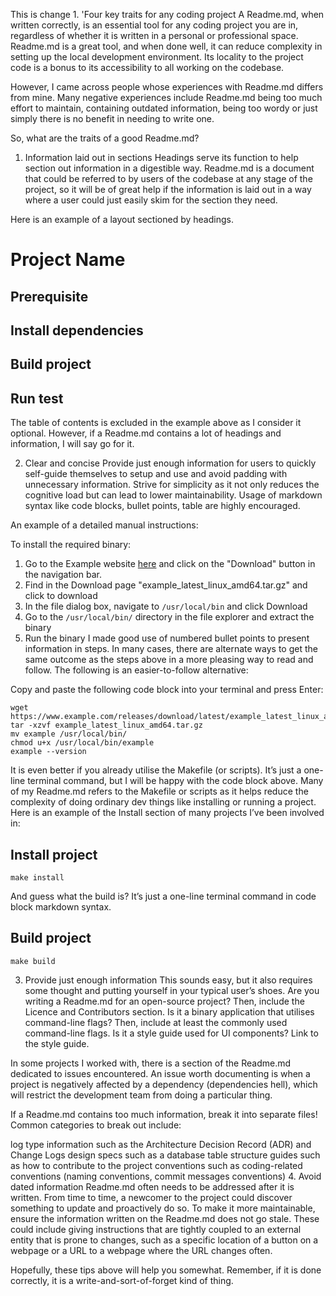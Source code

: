 This is change 1.
'Four key traits for any coding project
A Readme.md, when written correctly, is an essential tool for any coding project you are in, regardless of whether it is written in a personal or professional space. Readme.md is a great tool, and when done well, it can reduce complexity in setting up the local development environment. Its locality to the project code is a bonus to its accessibility to all working on the codebase.

However, I came across people whose experiences with Readme.md differs from mine. Many negative experiences include Readme.md being too much effort to maintain, containing outdated information, being too wordy or just simply there is no benefit in needing to write one.

So, what are the traits of a good Readme.md?

1. Information laid out in sections
Headings serve its function to help section out information in a digestible way. Readme.md is a document that could be referred to by users of the codebase at any stage of the project, so it will be of great help if the information is laid out in a way where a user could just easily skim for the section they need.

Here is an example of a layout sectioned by headings.

# Project Name
## Prerequisite
## Install dependencies
## Build project
## Run test
The table of contents is excluded in the example above as I consider it optional. However, if a Readme.md contains a lot of headings and information, I will say go for it.

2. Clear and concise
Provide just enough information for users to quickly self-guide themselves to setup and use and avoid padding with unnecessary information. Strive for simplicity as it not only reduces the cognitive load but can lead to lower maintainability. Usage of markdown syntax like code blocks, bullet points, table are highly encouraged.

An example of a detailed manual instructions:

To install the required binary:

1. Go to the Example website [here](https://example.com/) and click on the "Download" button in the navigation bar.
2. Find in the Download page "example_latest_linux_amd64.tar.gz" and click to download
3. In the file dialog box, navigate to `/usr/local/bin` and click Download
4. Go to the `/usr/local/bin/` directory in the file explorer and extract the binary
5. Run the binary
I made good use of numbered bullet points to present information in steps. In many cases, there are alternate ways to get the same outcome as the steps above in a more pleasing way to read and follow. The following is an easier-to-follow alternative:

Copy and paste the following code block into your terminal and press Enter:

```shell
wget https://www.example.com/releases/download/latest/example_latest_linux_amd64.tar.gz
tar -xzvf example_latest_linux_amd64.tar.gz
mv example /usr/local/bin/
chmod u+x /usr/local/bin/example
example --version
```
It is even better if you already utilise the Makefile (or scripts). It’s just a one-line terminal command, but I will be happy with the code block above. Many of my Readme.md refers to the Makefile or scripts as it helps reduce the complexity of doing ordinary dev things like installing or running a project. Here is an example of the Install section of many projects I’ve been involved in:

## Install project

```shell
make install
```
And guess what the build is? It’s just a one-line terminal command in code block markdown syntax.

## Build project

```shell
make build
```
3. Provide just enough information
This sounds easy, but it also requires some thought and putting yourself in your typical user’s shoes. Are you writing a Readme.md for an open-source project? Then, include the Licence and Contributors section. Is it a binary application that utilises command-line flags? Then, include at least the commonly used command-line flags. Is it a style guide used for UI components? Link to the style guide.

In some projects I worked with, there is a section of the Readme.md dedicated to issues encountered. An issue worth documenting is when a project is negatively affected by a dependency (dependencies hell), which will restrict the development team from doing a particular thing.

If a Readme.md contains too much information, break it into separate files! Common categories to break out include:

log type information such as the Architecture Decision Record (ADR) and Change Logs
design specs such as a database table structure
guides such as how to contribute to the project
conventions such as coding-related conventions (naming conventions, commit messages conventions)
4. Avoid dated information
Readme.md often needs to be addressed after it is written. From time to time, a newcomer to the project could discover something to update and proactively do so. To make it more maintainable, ensure the information written on the Readme.md does not go stale. These could include giving instructions that are tightly coupled to an external entity that is prone to changes, such as a specific location of a button on a webpage or a URL to a webpage where the URL changes often.

Hopefully, these tips above will help you somewhat. Remember, if it is done correctly, it is a write-and-sort-of-forget kind of thing.

